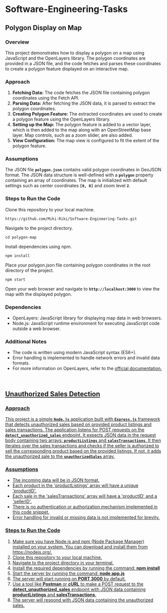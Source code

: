 # Software-Engineering-Tasks

**<h2>Polygon Display on Map</h2>**

**<h3>Overview</h3>**

This project demonstrates how to display a polygon on a map using JavaScript and the OpenLayers library. The polygon coordinates are provided in a JSON file, and the code fetches and parses these coordinates to create a polygon feature displayed on an interactive map.

**<h3>Approach</h3>**
<ol type="1">
  <li><b>Fetching Data:</b> The code fetches the JSON file containing polygon coordinates using the Fetch API.</li>
  <li><b>Parsing Data:</b> After fetching the JSON data, it is parsed to extract the polygon coordinates.</li>
  <li><b>Creating Polygon Feature:</b> The extracted coordinates are used to create a polygon feature using the OpenLayers library.</li>
  <li><b>Setting up the Map:</b> The polygon feature is added to a vector layer, which is then added to the map along with an OpenStreetMap base layer. Map controls, such as a zoom slider, are also added.</li>
  <li><b>View Configuration:</b> The map view is configured to fit the extent of the polygon feature.</li>
</ol>

**<h3>Assumptions</h3>**

The JSON file **`polygon.json`** contains valid polygon coordinates in GeoJSON format.
The JSON data structure is well-defined with a **`polygon`** property containing an array of coordinates.
The map is initialized with default settings such as center coordinates **`[0, 0]`** and zoom level **`2`**.

**<h3>Steps to Run the Code</h3>**
Clone this repository to your local machine.
```
https://github.com/Miki-Riki/Software-Engineering-Tasks.git
```
Navigate to the project directory.
```
cd polygon-map
```
Install dependencies using npm.
```
npm install
```
Place your polygon.json file containing polygon coordinates in the root directory of the project.
```
npm start
```
Open your web browser and navigate to **`http://localhost:3000`** to view the map with the displayed polygon.

**<h3>Dependencies</h3>**
<ul>
  <li>OpenLayers: JavaScript library for displaying map data in web browsers.</li>
  <li>Node.js: JavaScript runtime environment for executing JavaScript code outside a web browser.</li>
</ul>

**<h3>Additional Notes</h3>**
<ul>
  <li>The code is written using modern JavaScript syntax (ES6+).</li>
  <li>Error handling is implemented to handle network errors and invalid data formats.</li>
  <li>For more information on OpenLayers, refer to the <a href="https://openlayers.org/">official documentation.</li>
</ul>
<br>
<b><h2>Unauthorized Sales Detection</h2></b>

**<h3>Approach</h3>**
This project is a simple **`Node.js`** application built with **`Express.js`** framework that detects unauthorized sales based on provided product listings and sales transactions. The application listens for POST requests on the **`detect_unauthorized_sales`** endpoint. It expects JSON data in the request body containing two arrays: **`productListings`** and **`salesTransactions`**. It then iterates over the sales transactions and checks if the seller is authorized to sell the corresponding product based on the provided listings. If not, it adds the unauthorized sale to the **`unauthorizedSales`** array.

**<h3>Assumptions</h3>**
  - The incoming data will be in JSON format.
  - Each product in the 'productListings' array will have a unique 'productID'.
  - Each sale in the 'salesTransactions' array will have a 'productID' and a 'sellerID'.
  - There is no authentication or authorization mechanism implemented in this code snippet.
  - Error handling for invalid or missing data is not implemented for brevity.

<h3>Steps to Run the Code</h3>
<ol type="1">
  <li>Make sure you have Node.js and npm (Node Package Manager) installed on your system. You can download and install them from https://nodejs.org/.</li>
  <li>Clone this repository to your local machine.</li>
  <li>Navigate to the project directory in your terminal.</li>
  <li>Install the required dependencies by running the command: <b>npm install</b></li>
   <li>Start the server by running the command: <b>node app.js</b></li>
  <li>The server will start running on <b>PORT 3000</b> by default.</li>
  <li>Use a tool like <b>Postman</b> or <b>cURL</b> to make a POST request to the <b>detect_unauthorized_sales</b> endpoint with JSON data containing <b>productListings</b> and <b>salesTransactions</b>.</li>
  <li>The server will respond with JSON data containing the unauthorized sales.</li>
</ol>
